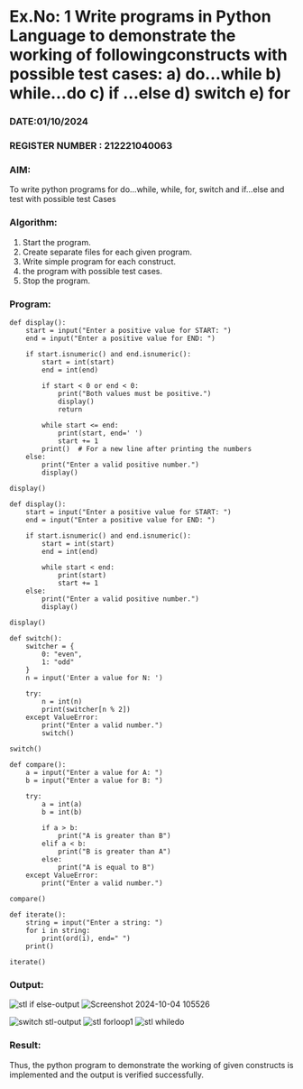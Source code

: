 # Ex.No: 1 Write programs in Python Language to demonstrate the working of followingconstructs with possible test cases: a) do…while b) while…do c) if …else d) switch e) for 

### DATE:01/10/2024                                                                       
### REGISTER NUMBER : 212221040063

### AIM:  
To write python programs for do…while, while, for, switch and if…else and test with possible test 
Cases 

### Algorithm:
1. Start the program.
2. Create separate files for each given program.
3. Write simple program for each construct.
4.  the program with possible test cases.
5. Stop the program.
### Program:
```
def display():
    start = input("Enter a positive value for START: ")
    end = input("Enter a positive value for END: ")
    
    if start.isnumeric() and end.isnumeric():
        start = int(start)
        end = int(end)
        
        if start < 0 or end < 0:
            print("Both values must be positive.")
            display()
            return

        while start <= end:
            print(start, end=' ')
            start += 1
        print()  # For a new line after printing the numbers
    else:
        print("Enter a valid positive number.")
        display()

display()
```
```
def display():
    start = input("Enter a positive value for START: ")
    end = input("Enter a positive value for END: ")
    
    if start.isnumeric() and end.isnumeric():
        start = int(start)
        end = int(end)
        
        while start < end:
            print(start)
            start += 1
    else:
        print("Enter a valid positive number.")
        display()

display()
```
```
def switch():
    switcher = {
        0: "even",
        1: "odd"
    }
    n = input('Enter a value for N: ')
    
    try:
        n = int(n)
        print(switcher[n % 2])
    except ValueError:
        print("Enter a valid number.")
        switch()

switch()

```

```
def compare():
    a = input("Enter a value for A: ")
    b = input("Enter a value for B: ")
    
    try:
        a = int(a)
        b = int(b)
        
        if a > b:
            print("A is greater than B")
        elif a < b:
            print("B is greater than A")
        else:
            print("A is equal to B")
    except ValueError:
        print("Enter a valid number.")

compare()
```
```
def iterate():
    string = input("Enter a string: ")
    for i in string:
        print(ord(i), end=" ")
    print() 

iterate()
```

### Output:

![stl if else-output](https://github.com/user-attachments/assets/450616be-a913-48d7-ae4a-5d4aadff485d)
![Screenshot 2024-10-04 105526](https://github.com/user-attachments/assets/5192358e-1f70-4b33-9427-5f97a4fc4816)

![switch stl-output](https://github.com/user-attachments/assets/dd14f836-5ebb-4507-a044-b90809a8e221)
![stl forloop1](https://github.com/user-attachments/assets/3144661a-d44b-4863-b27f-137cedce805d)
![stl whiledo](https://github.com/user-attachments/assets/484a7e8a-3ed0-424e-933c-77c51c78013f)

### Result:
Thus, the python program to demonstrate the working of given constructs is implemented and the output is verified successfully.


